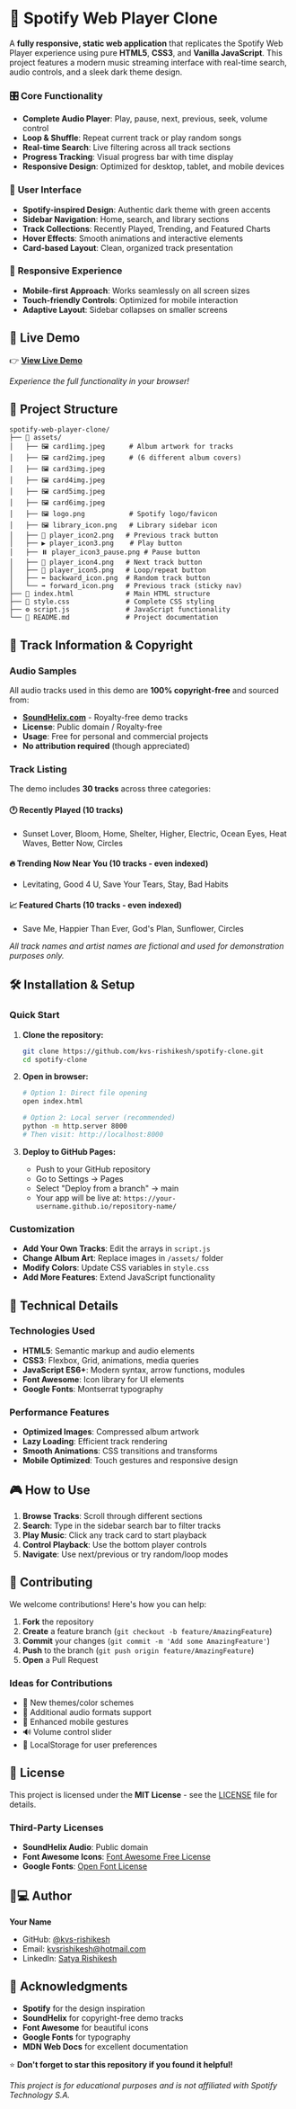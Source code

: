 # 🎵 Spotify Web Player Clone

A **fully responsive, static web application** that replicates the Spotify Web Player experience using pure **HTML5**, **CSS3**, and **Vanilla JavaScript**. This project features a modern music streaming interface with real-time search, audio controls, and a sleek dark theme design.


### 🎛️ **Core Functionality**
- **Complete Audio Player**: Play, pause, next, previous, seek, volume control
- **Loop & Shuffle**: Repeat current track or play random songs
- **Real-time Search**: Live filtering across all track sections
- **Progress Tracking**: Visual progress bar with time display
- **Responsive Design**: Optimized for desktop, tablet, and mobile devices

### 🎨 **User Interface**
- **Spotify-inspired Design**: Authentic dark theme with green accents
- **Sidebar Navigation**: Home, search, and library sections
- **Track Collections**: Recently Played, Trending, and Featured Charts
- **Hover Effects**: Smooth animations and interactive elements
- **Card-based Layout**: Clean, organized track presentation

### 📱 **Responsive Experience**
- **Mobile-first Approach**: Works seamlessly on all screen sizes
- **Touch-friendly Controls**: Optimized for mobile interaction
- **Adaptive Layout**: Sidebar collapses on smaller screens

## 🚀 Live Demo

👉 **[View Live Demo](https://kvs-rishikesh.github.io/spotify-clone/)**

*Experience the full functionality in your browser!*

## 📁 Project Structure

```
spotify-web-player-clone/
├── 📁 assets/
│   ├── 🖼️ card1img.jpeg      # Album artwork for tracks
│   ├── 🖼️ card2img.jpeg      # (6 different album covers)
│   ├── 🖼️ card3img.jpeg
│   ├── 🖼️ card4img.jpeg
│   ├── 🖼️ card5img.jpeg
│   ├── 🖼️ card6img.jpeg
│   ├── 🖼️ logo.png           # Spotify logo/favicon
│   ├── 🖼️ library_icon.png   # Library sidebar icon
│   ├── 🎵 player_icon2.png   # Previous track button
│   ├── ▶️ player_icon3.png    # Play button
│   ├── ⏸️ player_icon3_pause.png # Pause button
│   ├── 🎵 player_icon4.png   # Next track button
│   ├── 🔁 player_icon5.png   # Loop/repeat button
│   ├── ⬅️ backward_icon.png  # Random track button
│   └── ➡️ forward_icon.png   # Previous track (sticky nav)
├── 📄 index.html             # Main HTML structure
├── 🎨 style.css              # Complete CSS styling
├── ⚙️ script.js              # JavaScript functionality
└── 📖 README.md              # Project documentation
```

## 🎵 Track Information & Copyright

### **Audio Samples**
All audio tracks used in this demo are **100% copyright-free** and sourced from:
- **[SoundHelix.com](https://www.soundhelix.com/)** - Royalty-free demo tracks
- **License**: Public domain / Royalty-free
- **Usage**: Free for personal and commercial projects
- **No attribution required** (though appreciated)

### **Track Listing**
The demo includes **30 tracks** across three categories:

#### 🕐 Recently Played (10 tracks)
- Sunset Lover, Bloom, Home, Shelter, Higher, Electric, Ocean Eyes, Heat Waves, Better Now, Circles

#### 🔥 Trending Now Near You (10 tracks - even indexed)
- Levitating, Good 4 U, Save Your Tears, Stay, Bad Habits

#### 📈 Featured Charts (10 tracks - even indexed)
- Save Me, Happier Than Ever, God's Plan, Sunflower, Circles

*All track names and artist names are fictional and used for demonstration purposes only.*

## 🛠️ Installation & Setup

### **Quick Start**
1. **Clone the repository:**
   ```bash
   git clone https://github.com/kvs-rishikesh/spotify-clone.git
   cd spotify-clone
   ```

2. **Open in browser:**
   ```bash
   # Option 1: Direct file opening
   open index.html
   
   # Option 2: Local server (recommended)
   python -m http.server 8000
   # Then visit: http://localhost:8000
   ```

3. **Deploy to GitHub Pages:**
   - Push to your GitHub repository
   - Go to Settings → Pages
   - Select "Deploy from a branch" → main
   - Your app will be live at: `https://your-username.github.io/repository-name/`

### **Customization**
- **Add Your Own Tracks**: Edit the arrays in `script.js`
- **Change Album Art**: Replace images in `/assets/` folder
- **Modify Colors**: Update CSS variables in `style.css`
- **Add More Features**: Extend JavaScript functionality

## 🎯 Technical Details

### **Technologies Used**
- **HTML5**: Semantic markup and audio elements
- **CSS3**: Flexbox, Grid, animations, media queries
- **JavaScript ES6+**: Modern syntax, arrow functions, modules
- **Font Awesome**: Icon library for UI elements
- **Google Fonts**: Montserrat typography

### **Performance Features**
- **Optimized Images**: Compressed album artwork
- **Lazy Loading**: Efficient track rendering
- **Smooth Animations**: CSS transitions and transforms
- **Mobile Optimized**: Touch gestures and responsive design

## 🎮 How to Use

1. **Browse Tracks**: Scroll through different sections
2. **Search**: Type in the sidebar search bar to filter tracks
3. **Play Music**: Click any track card to start playback
4. **Control Playback**: Use the bottom player controls
5. **Navigate**: Use next/previous or try random/loop modes

## 🤝 Contributing

We welcome contributions! Here's how you can help:

1. **Fork** the repository
2. **Create** a feature branch (`git checkout -b feature/AmazingFeature`)
3. **Commit** your changes (`git commit -m 'Add some AmazingFeature'`)
4. **Push** to the branch (`git push origin feature/AmazingFeature`)
5. **Open** a Pull Request

### **Ideas for Contributions**
- 🎨 New themes/color schemes
- 🎵 Additional audio formats support
- 📱 Enhanced mobile gestures
- 🔊 Volume control slider
- 💾 LocalStorage for user preferences

## 📜 License

This project is licensed under the **MIT License** - see the [LICENSE](LICENSE) file for details.

### **Third-Party Licenses**
- **SoundHelix Audio**: Public domain
- **Font Awesome Icons**: [Font Awesome Free License](https://fontawesome.com/license/free)
- **Google Fonts**: [Open Font License](https://scripts.sil.org/OFL)

## 👨💻 Author

**Your Name**  
- GitHub: [@kvs-rishikesh](https://github.com/kvs-rishikesh)
- Email: kvsrishikesh@hotmail.com
- LinkedIn: [Satya Rishikesh](https://linkedin.com/in/hellosatyaa)

## 🙏 Acknowledgments

- **Spotify** for the design inspiration
- **SoundHelix** for copyright-free demo tracks
- **Font Awesome** for beautiful icons
- **Google Fonts** for typography
- **MDN Web Docs** for excellent documentation

⭐ **Don't forget to star this repository if you found it helpful!**



*This project is for educational purposes and is not affiliated with Spotify Technology S.A.*